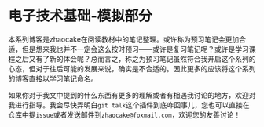 # 电子技术基础-模拟部分

本系列博客是zhaocake在阅读教材中的笔记整理。或许称为预习笔记会更加合适，但是想来我也并不一定会这么按时预习——或许是复习笔记呢？或许是学习课程之后又有了新的体会呢？总而言之，称之为预习笔记虽然符合我开启这个系列的心态，但对于往后可能的发展来说，确实是不合适的。因此更多的应该将这个系列的博客直接以学习笔记命名。

如果你对于我文中提到的什么东西有更多的理解或者有相遇我讨论的地方，欢迎对我进行指导。我会尽快弄明白`git talk`这个插件到底咋回事儿，您也可以直接在仓库中提`issue`或者发送邮件到`zhaocake@foxmail.com`，欢迎您的友善讨论！